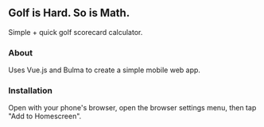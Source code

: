 ## Golf is Hard. So is Math.

Simple + quick golf scorecard calculator.

### About

Uses Vue.js and Bulma to create a simple mobile web app.

### Installation

Open with your phone's browser, open the browser settings menu, then tap "Add to Homescreen".
